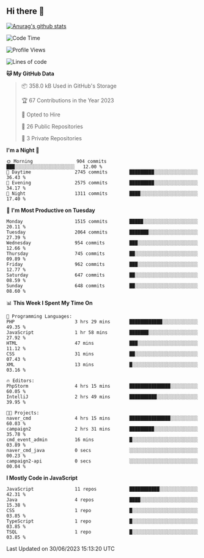 ## Hi there 👋

[![Anurag's github stats](https://github-readme-stats.vercel.app/api?username=Songwonseok)](https://github.com/anuraghazra/github-readme-stats)



<!--START_SECTION:waka-->
![Code Time](http://img.shields.io/badge/Code%20Time-2%2C289%20hrs%2034%20mins-blue)

![Profile Views](http://img.shields.io/badge/Profile%20Views-0-blue)

![Lines of code](https://img.shields.io/badge/From%20Hello%20World%20I%27ve%20Written-35.0%20million%20lines%20of%20code-blue)

**🐱 My GitHub Data** 

> 📦 358.0 kB Used in GitHub's Storage 
 > 
> 🏆 67 Contributions in the Year 2023
 > 
> 💼 Opted to Hire
 > 
> 📜 26 Public Repositories 
 > 
> 🔑 3 Private Repositories 
 > 
**I'm a Night 🦉** 

```text
🌞 Morning                904 commits         ███░░░░░░░░░░░░░░░░░░░░░░   12.00 % 
🌆 Daytime                2745 commits        █████████░░░░░░░░░░░░░░░░   36.43 % 
🌃 Evening                2575 commits        █████████░░░░░░░░░░░░░░░░   34.17 % 
🌙 Night                  1311 commits        ████░░░░░░░░░░░░░░░░░░░░░   17.40 % 
```
📅 **I'm Most Productive on Tuesday** 

```text
Monday                   1515 commits        █████░░░░░░░░░░░░░░░░░░░░   20.11 % 
Tuesday                  2064 commits        ███████░░░░░░░░░░░░░░░░░░   27.39 % 
Wednesday                954 commits         ███░░░░░░░░░░░░░░░░░░░░░░   12.66 % 
Thursday                 745 commits         ██░░░░░░░░░░░░░░░░░░░░░░░   09.89 % 
Friday                   962 commits         ███░░░░░░░░░░░░░░░░░░░░░░   12.77 % 
Saturday                 647 commits         ██░░░░░░░░░░░░░░░░░░░░░░░   08.59 % 
Sunday                   648 commits         ██░░░░░░░░░░░░░░░░░░░░░░░   08.60 % 
```


📊 **This Week I Spent My Time On** 

```text
💬 Programming Languages: 
PHP                      3 hrs 29 mins       ████████████░░░░░░░░░░░░░   49.35 % 
JavaScript               1 hr 58 mins        ███████░░░░░░░░░░░░░░░░░░   27.92 % 
HTML                     47 mins             ███░░░░░░░░░░░░░░░░░░░░░░   11.12 % 
CSS                      31 mins             ██░░░░░░░░░░░░░░░░░░░░░░░   07.43 % 
XML                      13 mins             █░░░░░░░░░░░░░░░░░░░░░░░░   03.16 % 

🔥 Editors: 
PhpStorm                 4 hrs 15 mins       ███████████████░░░░░░░░░░   60.05 % 
IntelliJ                 2 hrs 49 mins       ██████████░░░░░░░░░░░░░░░   39.95 % 

🐱‍💻 Projects: 
naver_cmd                4 hrs 15 mins       ███████████████░░░░░░░░░░   60.03 % 
campaign2                2 hrs 31 mins       █████████░░░░░░░░░░░░░░░░   35.78 % 
cmd_event_admin          16 mins             █░░░░░░░░░░░░░░░░░░░░░░░░   03.89 % 
naver_cmd_java           0 secs              ░░░░░░░░░░░░░░░░░░░░░░░░░   00.23 % 
campaign2-api            0 secs              ░░░░░░░░░░░░░░░░░░░░░░░░░   00.04 % 
```

**I Mostly Code in JavaScript** 

```text
JavaScript               11 repos            ███████████░░░░░░░░░░░░░░   42.31 % 
Java                     4 repos             ████░░░░░░░░░░░░░░░░░░░░░   15.38 % 
CSS                      1 repo              █░░░░░░░░░░░░░░░░░░░░░░░░   03.85 % 
TypeScript               1 repo              █░░░░░░░░░░░░░░░░░░░░░░░░   03.85 % 
TSQL                     1 repo              █░░░░░░░░░░░░░░░░░░░░░░░░   03.85 % 
```




 Last Updated on 30/06/2023 15:13:20 UTC
<!--END_SECTION:waka-->
